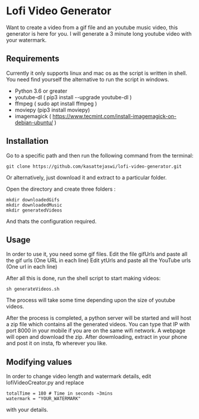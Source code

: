 # Lofi Video Generator

Want to create a video from a gif file and an youtube music video, this generator is here for you. I will  generate a 3 minute long youtube video with your watermark.

## Requirements

Currently it only supports linux and mac os as the script is written in shell. You need find yourself the alternative to run the script in windows.

* Python 3.6 or greater
* youtube-dl ( pip3 install --upgrade youtube-dl )
* ffmpeg ( sudo apt install ffmpeg )
* moviepy (pip3 install moviepy)
* imagemagick ( https://www.tecmint.com/install-imagemagick-on-debian-ubuntu/ )

## Installation

Go to a specific path and then run the following command from the terminal: 
```
git clone https://github.com/kasattejaswi/lofi-video-generator.git
```

Or alternatively, just download it and extract to a particular folder.

Open the directory and create three folders : 
```
mkdir downloadedGifs
mkdir downloadedMusic
mkdir generatedVideos
```
And thats the configuration required.

## Usage

In order to use it, you need some gif files.
Edit the file gifUrls and paste all the gif urls (One URL in each line)
Edit ytUrls and paste all the YouTube urls (One url in each line)

After all this is done, run the shell script to start making videos:
```
sh generateVideos.sh
```

The process will take some time depending upon the size of youtube videos.

After the process is completed, a python server will be started and will host a zip file which contains all the generated videos. You can type that IP with port 8000 in your mobile if you are on the same wifi network. A webpage will open and download the zip. After dowmloading, extract in your phone and post it on insta, fb wherever you like.

## Modifying values

In order to change video length and watermark details, edit lofiVideoCreator.py and replace
```
totalTime = 180 # Time in seconds ~3mins
watermark = "YOUR_WATERMARK"
```
with your details.



